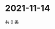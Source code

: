 # 2021-11-14

共 0 条

<!-- BEGIN WEIBO -->
<!-- 最后更新时间 Sun Nov 14 2021 10:27:00 GMT+0800 (China Standard Time) -->

<!-- END WEIBO -->
